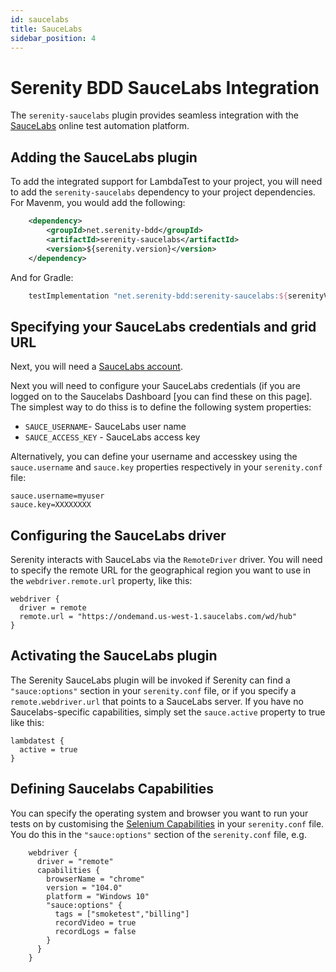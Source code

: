 ```yaml
---
id: saucelabs
title: SauceLabs
sidebar_position: 4
---
```

# Serenity BDD SauceLabs Integration

The `serenity-saucelabs` plugin provides seamless integration with the [SauceLabs](https://saucelabs.com/) online test automation platform. 

## Adding the SauceLabs plugin

To add the integrated support for LambdaTest to your project, you will need to add the `serenity-saucelabs` dependency to your project dependencies. For Mavenm, you would add the following:
```xml
    <dependency>
        <groupId>net.serenity-bdd</groupId>
        <artifactId>serenity-saucelabs</artifactId>
        <version>${serenity.version}</version>
    </dependency>
```

And for Gradle:
```groovy
    testImplementation "net.serenity-bdd:serenity-saucelabs:${serenityVersion}"
```

## Specifying your SauceLabs credentials and grid URL
Next, you will need a [SauceLabs account](https://saucelabs.com/pricing). 

Next you will need to configure your SauceLabs credentials (if you are logged on to the Saucelabs Dashboard [you can find these on this page]. The simplest way to do thiss is to define the following system properties:
* `SAUCE_USERNAME`- SauceLabs user name
* `SAUCE_ACCESS_KEY` - SauceLabs access key

Alternatively, you can define your username and accesskey using the `sauce.username` and `sauce.key` properties respectively in your `serenity.conf` file:

```hocon
sauce.username=myuser
sauce.key=XXXXXXXX
```

## Configuring the SauceLabs driver

Serenity interacts with SauceLabs via the `RemoteDriver` driver. You will need to specify the remote URL for the geographical region you want to use in the `webdriver.remote.url` property, like this:
```hocon
webdriver {
  driver = remote
  remote.url = "https://ondemand.us-west-1.saucelabs.com/wd/hub"
}
```

## Activating the SauceLabs plugin

The Serenity SauceLabs plugin will be invoked if Serenity can find a `"sauce:options"` section in your `serenity.conf` file, or if you specify a `remote.webdriver.url` that points to a SauceLabs server. If you have no Saucelabs-specific capabilities, simply set the `sauce.active` property to true like this:

```hocon
lambdatest {
  active = true
}
```

## Defining Saucelabs Capabilities

You can specify the operating system and browser you want to run your tests on by customising the [Selenium Capabilities](https://docs.saucelabs.com/dev/test-configuration-options/#desktop-and-mobile-capabilities-sauce-specific--optional) in your `serenity.conf` file. You do this in the `"sauce:options"` section of the `serenity.conf` file, e.g.

```hocon
    webdriver {
      driver = "remote"
      capabilities {
        browserName = "chrome"
        version = "104.0"
        platform = "Windows 10"
        "sauce:options" {
          tags = ["smoketest","billing"]
          recordVideo = true
          recordLogs = false
        }
      }
    }
```

